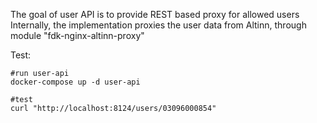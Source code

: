 The goal of user API is to provide REST based proxy for allowed users
Internally, the implementation proxies the user data from Altinn, through module "fdk-nginx-altinn-proxy" 

Test:

```
#run user-api
docker-compose up -d user-api

#test
curl "http://localhost:8124/users/03096000854"
```
